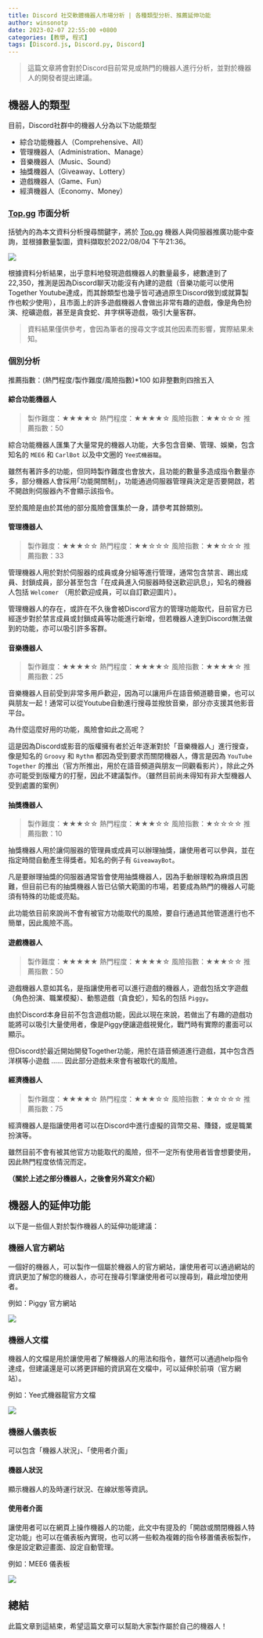 ```yaml
---
title: Discord 社交軟體機器人市場分析 | 各種類型分析、推薦延伸功能
author: winsonotp
date: 2023-02-07 22:55:00 +0800
categories: [教學, 程式]
tags: [Discord.js, Discord.py, Discord]
---
```


> 這篇文章將會對於Discord目前常見或熱門的機器人進行分析，並對於機器人的開發者提出建議。

## 機器人的類型
目前，Discord社群中的機器人分為以下功能類型

* 綜合功能機器人（Comprehensive、All）
* 管理機器人（Administration、Manage）
* 音樂機器人（Music、Sound）
* 抽獎機器人（Giveaway、Lottery）
* 遊戲機器人（Game、Fun）
* 經濟機器人（Economy、Money）

### [Top.gg](https://top.gg/) 市面分析

括號內的為本文資料分析搜尋關鍵字，將於 [Top.gg](https://top.gg/) 機器人與伺服器推廣功能中查詢，並根據數量製圖，資料擷取於2022/08/04 下午21:36。

![](https://i.imgur.com/8cX08Cl.png)

根據資料分析結果，出乎意料地發現遊戲機器人的數量最多，總數達到了 22,350，推測是因為Discord聊天功能沒有內建的遊戲（音樂功能可以使用Together Youtube達成，而其餘類型也幾乎皆可通過原生Discord做到或就算製作也較少使用），且市面上的許多遊戲機器人會做出非常有趣的遊戲，像是角色扮演、挖礦遊戲，甚至是貪食蛇、井字棋等遊戲，吸引大量客群。

> 資料結果僅供參考，會因為筆者的搜尋文字或其他因素而影響，實際結果未知。

### 個別分析
推薦指數：(熱門程度/製作難度/風險指數)\*100 如非整數則四捨五入
#### 綜合功能機器人
> 製作難度：★★★★☆
> 熱門程度：★★★★☆
> 風險指數：★★☆☆☆
> 推薦指數：50

綜合功能機器人匯集了大量常見的機器人功能，大多包含音樂、管理、娛樂，包含知名的 `MEE6` 和 `CarlBot` 以及中文圈的 `Yee式機器龍`。

雖然有著許多的功能，但同時製作難度也會放大，且功能的數量多造成指令數量亦多，部分機器人會採用｢功能開關制｣，功能通過伺服器管理員決定是否要開啟，若不開啟則伺服器內不會顯示該指令。

至於風險是由於其他的部分風險會匯集於一身，請參考其餘類別。
#### 管理機器人
> 製作難度：★★★☆☆
> 熱門程度：★★☆☆☆
> 風險指數：★★☆☆☆
> 推薦指數：33

管理機器人用於對於伺服器的成員或身分組等進行管理，通常包含禁言、踢出成員、封鎖成員，部分甚至包含「在成員進入伺服器時發送歡迎訊息」，知名的機器人包括 `Welcomer` （用於歡迎成員，可以自訂歡迎圖片）。

管理機器人的存在，或許在不久後會被Discord官方的管理功能取代，目前官方已經逐步對於禁言成員或封鎖成員等功能進行新增，但若機器人達到Discord無法做到的功能，亦可以吸引許多客群。
#### 音樂機器人
> 製作難度：★★★★☆
> 熱門程度：★★★★☆
> 風險指數：★★★★☆
> 推薦指數：25

音樂機器人目前受到非常多用戶歡迎，因為可以讓用戶在語音頻道聽音樂，也可以與朋友一起！通常可以從Youtube自動進行搜尋並撥放音樂，部分亦支援其他影音平台。

為什麼這麼好用的功能，風險會如此之高呢？

這是因為Discord或影音的版權擁有者於近年逐漸對於「音樂機器人」進行搜查，像是知名的 `Groovy` 和 `Rythm` 都因為受到要求而關閉機器人，傳言是因為 `YouTube Together` 的推出（官方所推出，用於在語音頻道與朋友一同觀看影片），除此之外亦可能受到版權方的打壓，因此不建議製作。（雖然目前尚未得知有非大型機器人受到處置的案例）
#### 抽獎機器人
> 製作難度：★★★☆☆
> 熱門程度：★★★☆☆
> 風險指數：★☆☆☆☆
> 推薦指數：10

抽獎機器人用於讓伺服器的管理員或成員可以辦理抽獎，讓使用者可以參與，並在指定時間自動產生得獎者。知名的例子有 `GiveawayBot`。

凡是要辦理抽獎的伺服器通常皆會使用抽獎機器人，因為手動辦理較為麻煩且困難，但目前已有的抽獎機器人皆已佔領大範圍的市場，若要成為熱門的機器人可能須有特殊的功能或亮點。

此功能依目前來說尚不會有被官方功能取代的風險，要自行通過其他管道進行也不簡單，因此風險不高。
#### 遊戲機器人
> 製作難度：★★★★★
> 熱門程度：★★★★☆
> 風險指數：★★★☆☆
> 推薦指數：50

遊戲機器人意如其名，是指讓使用者可以進行遊戲的機器人，遊戲包括文字遊戲（角色扮演、職業模擬）、動態遊戲（貪食蛇），知名的包括 `Piggy`。

由於Discord本身目前不包含遊戲功能，因此以現在來說，若做出了有趣的遊戲功能將可以吸引大量使用者，像是Piggy便讓遊戲視覺化，戰鬥時有實際的畫面可以顯示。

但Discord於最近開始開發Together功能，用於在語音頻道進行遊戲，其中包含西洋棋等小遊戲 ...... 因此部分遊戲未來會有被取代的風險。
#### 經濟機器人
> 製作難度：★★★★☆
> 熱門程度：★★★☆☆
> 風險指數：★☆☆☆☆
> 推薦指數：75

經濟機器人是指讓使用者可以在Discord中進行虛擬的貨幣交易、賺錢，或是職業扮演等。

雖然目前不會有被其他官方功能取代的風險，但不一定所有使用者皆會想要使用，因此熱門程度依情況而定。

**（關於上述之部分機器人，之後會另外寫文介紹）**

## 機器人的延伸功能
以下是一些個人對於製作機器人的延伸功能建議：

### 機器人官方網站
一個好的機器人，可以製作一個屬於機器人的官方網站，讓使用者可以通過網站的資訊更加了解您的機器人，亦可在搜尋引擎讓使用者可以搜尋到，藉此增加使用者。

例如：Piggy 官方網站

![](https://i.imgur.com/0kelaLZ.png)

### 機器人文檔
機器人的文檔是用於讓使用者了解機器人的用法和指令，雖然可以通過help指令達成，但建議還是可以將更詳細的資訊寫在文檔中，可以延伸於前項（官方網站）。

例如：Yee式機器龍官方文檔

![](https://i.imgur.com/bFR8VY5.png)

### 機器人儀表板
可以包含「機器人狀況」、「使用者介面」

#### 機器人狀況
顯示機器人的及時運行狀況、在線狀態等資訊。

#### 使用者介面
讓使用者可以在網頁上操作機器人的功能，此文中有提及的「開啟或關閉機器人特定功能」也可以在儀表板內實現，也可以將一些較為複雜的指令移置儀表板製作，像是設定歡迎畫面、設定自動管理。

例如：MEE6 儀表板

![](https://i.imgur.com/4RSvFGh.png)

## 總結
此篇文章到這結束，希望這篇文章可以幫助大家製作屬於自己的機器人！